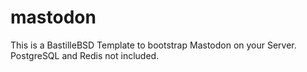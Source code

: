 # mastodon

This is a BastilleBSD Template to bootstrap Mastodon on your Server. PostgreSQL and Redis not included. 